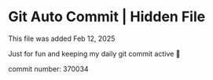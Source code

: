 # Git Auto Commit | Hidden File

This file was added Feb 12, 2025

Just for fun and keeping my daily git commit active 🤪

commit number: 370034
